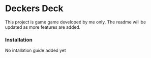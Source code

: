 # Deckers Deck
This project is game game developed by me only. The readme will be updated as more features are added.

### Installation
No intallation guide added yet
